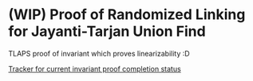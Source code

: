 # (WIP) Proof of Randomized Linking for Jayanti-Tarjan Union Find

TLAPS proof of invariant which proves linearizability :D

[Tracker for current invariant proof completion status](https://docs.google.com/spreadsheets/d/1Yqtq38Lc4a2_2oYHtgnZmo03U00SsDBCwdSBlB6LxvI/edit?usp=sharing)
